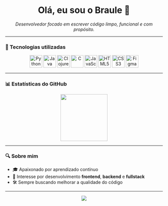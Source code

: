 <!-- README.md do repositório braulefernandes -->

<h1 align="center">Olá, eu sou o Braule 👋</h1>

<p align="center">
  <i>Desenvolvedor focado em escrever código limpo, funcional e com propósito.</i>
</p>

---

### 🧰 Tecnologias utilizadas

<div align="center">
  <img src="https://cdn.jsdelivr.net/gh/devicons/devicon/icons/python/python-original.svg" height="40" alt="Python"/>
  <img src="https://cdn.jsdelivr.net/gh/devicons/devicon/icons/java/java-original.svg" height="40" alt="Java"/>
  <img src="https://cdn.jsdelivr.net/gh/devicons/devicon/icons/clojure/clojure-original.svg" height="40" alt="Clojure">
  <img src="https://cdn.jsdelivr.net/gh/devicons/devicon@latest/icons/c/c-original.svg" height="40" alt="C"/>
  <img src="https://cdn.jsdelivr.net/gh/devicons/devicon/icons/javascript/javascript-original.svg" height="40" alt="JavaScript"/>
  <img src="https://cdn.jsdelivr.net/gh/devicons/devicon/icons/html5/html5-original.svg" height="40" alt="HTML5"/>
  <img src="https://cdn.jsdelivr.net/gh/devicons/devicon/icons/css3/css3-original.svg" height="40" alt="CSS3"/>
  <img src="https://cdn.jsdelivr.net/gh/devicons/devicon@latest/icons/figma/figma-original.svg" height="40" alt="Figma"/>
          

</div>

---

### 📊 Estatísticas do GitHub

<div align="center">
  <img height="150em" src="https://github-readme-stats.vercel.app/api/top-langs/?username=braulefernandes&layout=compact&langs_count=6&theme=tokyonight"/>
</div>


</div>

---

### 🔍 Sobre mim
- 🎓 Apaixonado por aprendizado contínuo
- 📌 Interesse por desenvolvimento **frontend**, **backend** e **fullstack**
- 🛠️ Sempre buscando melhorar a qualidade do código

---

<p align="center">
  <img src="https://capsule-render.vercel.app/api?type=waving&color=0:7F7FD5,100:86A8E7&height=80&section=footer"/>
</p>
